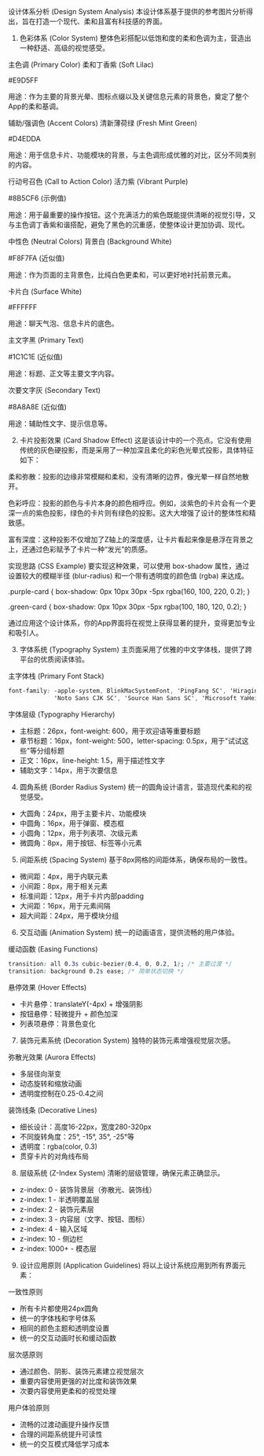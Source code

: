 设计体系分析 (Design System Analysis)
本设计体系基于提供的参考图片分析得出，旨在打造一个现代、柔和且富有科技感的界面。

1. 色彩体系 (Color System)
整体色彩搭配以低饱和度的柔和色调为主，营造出一种舒适、高级的视觉感受。

主色调 (Primary Color)
柔和丁香紫 (Soft Lilac)

#E9D5FF

用途：作为主要的背景光晕、图标点缀以及关键信息元素的背景色，奠定了整个App的柔和基调。

辅助/强调色 (Accent Colors)
清新薄荷绿 (Fresh Mint Green)

#D4EDDA

用途：用于信息卡片、功能模块的背景，与主色调形成优雅的对比，区分不同类别的内容。

行动号召色 (Call to Action Color)
活力紫 (Vibrant Purple)

#8B5CF6 (示例值)

用途：用于最重要的操作按钮。这个充满活力的紫色既能提供清晰的视觉引导，又与主色调丁香紫和谐搭配，避免了黑色的沉重感，使整体设计更加协调、现代。

中性色 (Neutral Colors)
背景白 (Background White)

#F8F7FA (近似值)

用途：作为页面的主背景色，比纯白色更柔和，可以更好地衬托前景元素。

卡片白 (Surface White)

#FFFFFF

用途：聊天气泡、信息卡片的底色。

主文字黑 (Primary Text)

#1C1C1E (近似值)

用途：标题、正文等主要文字内容。

次要文字灰 (Secondary Text)

#8A8A8E (近似值)

用途：辅助性文字、提示信息等。

2. 卡片投影效果 (Card Shadow Effect)
这是该设计中的一个亮点。它没有使用传统的灰色硬投影，而是采用了一种加深且柔化的彩色光晕式投影，具体特征如下：

柔和弥散：投影的边缘非常模糊和柔和，没有清晰的边界，像光晕一样自然地散开。

色彩呼应：投影的颜色与卡片本身的颜色相呼应。例如，淡紫色的卡片会有一个更深一点的紫色投影，绿色的卡片则有绿色的投影。这大大增强了设计的整体性和精致感。

富有深度：这种投影不仅增加了Z轴上的深度感，让卡片看起来像是悬浮在背景之上，还通过色彩赋予了卡片一种“发光”的质感。

实现思路 (CSS Example)
要实现这种效果，可以使用 box-shadow 属性，通过设置较大的模糊半径 (blur-radius) 和一个带有透明度的颜色值 (rgba) 来达成。

.purple-card {
  box-shadow: 0px 10px 30px -5px rgba(160, 100, 220, 0.2);
}

.green-card {
  box-shadow: 0px 10px 30px -5px rgba(100, 180, 120, 0.2);
}

通过应用这个设计体系，你的App界面将在视觉上获得显著的提升，变得更加专业和吸引人。

3. 字体系统 (Typography System)
主页面采用了优雅的中文字体栈，提供了跨平台的优质阅读体验。

主字体栈 (Primary Font Stack)
```css
font-family: -apple-system, BlinkMacSystemFont, 'PingFang SC', 'Hiragino Sans GB', 
             'Noto Sans CJK SC', 'Source Han Sans SC', 'Microsoft YaHei', '微软雅黑', sans-serif;
```

字体层级 (Typography Hierarchy)
- 主标题：26px，font-weight: 600，用于欢迎语等重要标题
- 章节标题：16px，font-weight: 500，letter-spacing: 0.5px，用于"试试这些"等分组标题  
- 正文：16px，line-height: 1.5，用于描述性文字
- 辅助文字：14px，用于次要信息

4. 圆角系统 (Border Radius System)
统一的圆角设计语言，营造现代柔和的视觉感受。

- 大圆角：24px，用于主要卡片、功能模块
- 中圆角：16px，用于弹窗、模态框
- 小圆角：12px，用于列表项、次级元素
- 微圆角：8px，用于按钮、标签等小元素

5. 间距系统 (Spacing System)
基于8px网格的间距体系，确保布局的一致性。

- 微间距：4px，用于内联元素
- 小间距：8px，用于相关元素
- 标准间距：12px，用于卡片内部padding
- 大间距：16px，用于元素间隔
- 超大间距：24px，用于模块分组

6. 交互动画 (Animation System)
统一的动画语言，提供流畅的用户体验。

缓动函数 (Easing Functions)
```css
transition: all 0.3s cubic-bezier(0.4, 0, 0.2, 1); /* 主要过渡 */
transition: background 0.2s ease; /* 简单状态切换 */
```

悬停效果 (Hover Effects)
- 卡片悬停：translateY(-4px) + 增强阴影
- 按钮悬停：轻微提升 + 颜色加深
- 列表项悬停：背景色变化

7. 装饰元素系统 (Decoration System)
独特的装饰元素增强视觉层次感。

弥散光效果 (Aurora Effects)
- 多层径向渐变
- 动态旋转和缩放动画
- 透明度控制在0.25-0.4之间

装饰线条 (Decorative Lines)
- 细长设计：高度16-22px，宽度280-320px
- 不同旋转角度：25°, -15°, 35°, -25°等
- 透明度：rgba(color, 0.3)
- 贯穿卡片的对角线布局

8. 层级系统 (Z-Index System)
清晰的层级管理，确保元素正确显示。

- z-index: 0 - 装饰背景层（弥散光、装饰线）
- z-index: 1 - 半透明覆盖层
- z-index: 2 - 装饰元素层  
- z-index: 3 - 内容层（文字、按钮、图标）
- z-index: 4 - 输入区域
- z-index: 10 - 侧边栏
- z-index: 1000+ - 模态层

9. 设计应用原则 (Application Guidelines)
将以上设计系统应用到所有界面元素：

一致性原则
- 所有卡片都使用24px圆角
- 统一的字体栈和字号体系
- 相同的颜色主题和透明度设置
- 统一的交互动画时长和缓动函数

层次感原则
- 通过颜色、阴影、装饰元素建立视觉层次
- 重要内容使用更强的对比度和装饰效果
- 次要内容使用更柔和的视觉处理

用户体验原则
- 流畅的过渡动画提升操作反馈
- 合理的间距系统提升可读性
- 统一的交互模式降低学习成本